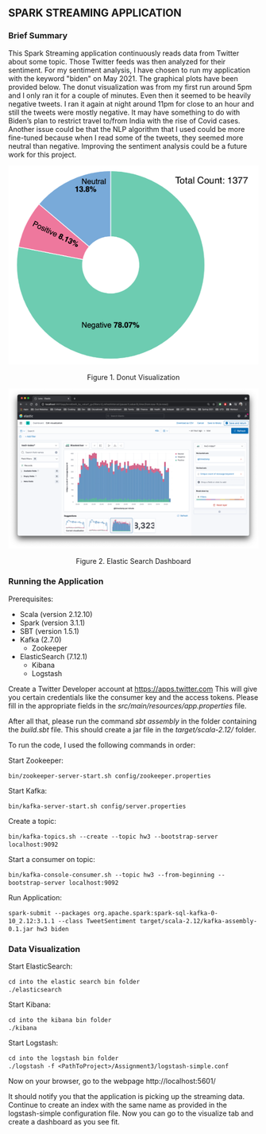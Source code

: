 ## SPARK STREAMING APPLICATION

### Brief Summary

This Spark Streaming application continuously reads data from Twitter about some topic. Those Twitter feeds was then analyzed for their sentiment. For my sentiment analysis, I have chosen to run my application with the keyword "biden" on May 2021. The graphical plots have been provided below. The donut visualization was from my first run around 5pm and I only ran it for a couple of minutes. Even then it seemed to be heavily negative tweets. I ran it again at night around 11pm for close to an hour and still the tweets were mostly negative. It may have something to do with Biden’s plan to restrict travel to/from India with the rise of Covid cases. Another issue could be that the NLP algorithm that I used could be more fine-tuned because when I read some of the tweets, they seemed more neutral than negative. Improving the sentiment analysis could be a future work for this project.

<p align="center">
  <img src="https://github.com/farhanr8/SparkStreamingApp/blob/master/images/Picture1.png">
</p>
<p align="center">Figure 1. Donut Visualization</p>


![alt text](https://github.com/farhanr8/SparkStreamingApp/blob/master/images/Picture2.png "Figure 2")
<p align="center">Figure 2. Elastic Search Dashboard</p>



### Running the Application

Prerequisites:
 - Scala (version 2.12.10)
 - Spark (version 3.1.1)
 - SBT (version 1.5.1)
 - Kafka (2.7.0)
   - Zookeeper
 - ElasticSearch (7.12.1)
   - Kibana
   - Logstash

Create a Twitter Developer account at https://apps.twitter.com
This will give you certain credentials like the consumer key and the access tokens. Please fill in the appropriate fields in the _src/main/resources/app.properties_ file.

After all that, please run the command _sbt assembly_ in the folder containing the _build.sbt_ file. This should create a jar file in the _target/scala-2.12/_ folder.

To run the code, I used the following commands in order:

Start Zookeeper:

	bin/zookeeper-server-start.sh config/zookeeper.properties

Start Kafka:

	bin/kafka-server-start.sh config/server.properties

Create a topic:

	bin/kafka-topics.sh --create --topic hw3 --bootstrap-server localhost:9092

Start a consumer on topic:

	bin/kafka-console-consumer.sh --topic hw3 --from-beginning --bootstrap-server localhost:9092

Run Application:

	spark-submit --packages org.apache.spark:spark-sql-kafka-0-10_2.12:3.1.1 --class TweetSentiment target/scala-2.12/kafka-assembly-0.1.jar hw3 biden

### Data Visualization 

Start ElasticSearch:

	cd into the elastic search bin folder
	./elasticsearch

Start Kibana:

	cd into the kibana bin folder
	./kibana

Start Logstash:

	cd into the logstash bin folder
	./logstash -f <PathToProject>/Assignment3/logstash-simple.conf

Now on your browser, go to the webpage http://localhost:5601/

It should notify you that the application is picking up the streaming data. Continue to create an index with the same name as provided in the logstash-simple configuration file. Now you can go to the visualize tab and create a dashboard as you see fit.


